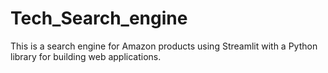 # Tech_Search_engine
This is a search engine for Amazon products using Streamlit with a Python library for building web applications. 
